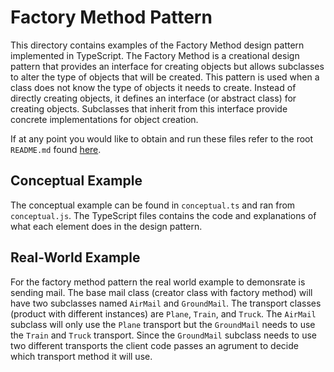 # Factory Method Pattern
This directory contains examples of the Factory Method design pattern implemented in TypeScript. The Factory Method is a creational design pattern that provides an interface for creating objects but allows subclasses to alter the type of objects that will be created. This pattern is used when a class does not know the type of objects it needs to create. Instead of directly creating objects, it defines an interface (or abstract class) for creating objects. Subclasses that inherit from this interface provide concrete implementations for object creation. 

If at any point you would like to obtain and run these files refer to the root `README.md` found [here](../../).

## Conceptual Example
The conceptual example can be found in `conceptual.ts` and ran from `conceptual.js`. The TypeScript files contains the code and explanations of what each element does in the design pattern.

## Real-World Example
For the factory method pattern the real world example to demonsrate is sending mail. The base mail class (creator class with factory method) will have two subclasses named `AirMail` and `GroundMail`. The transport classes (product with different instances) are `Plane`, `Train`, and `Truck`. The `AirMail` subclass will only use the `Plane` transport but the `GroundMail` needs to use the `Train` and `Truck` transport. Since the `GroundMail` subclass needs to use two different transports the client code passes an agrument to decide which transport method it will use.
